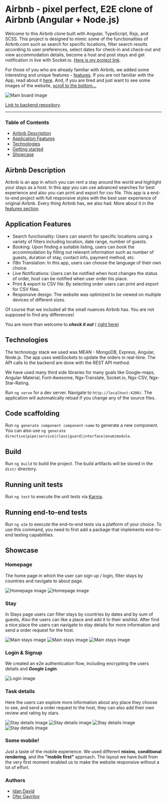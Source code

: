 
# Airbnb - pixel perfect, E2E clone of Airbnb (Angular + Node.js)

Welcome to this Airbnb clone built with Angular, TypeScript, Rxjs, and SCSS. This project is designed to mimic some of the functionalities of Airbnb.com such as search for specific locations, filter search results according to user preferences, select dates for check-in and check-out and view accommodation details, become a host and post stays and get notification in live with Socket.io.
[Here is my project link](https://airbnb-rktw.onrender.com "Airbnb link").

For those of you who are already familiar with Airbnb, we added some interesting and unique features - [features](#application-features).
If you are not familiar with the App, read about it [here](#airbnb-description).
And, if you are tired and just want to see some images of the website, [scroll to the bottom...](#showcase)

![Main board image](sprint-4/frontend/src/assets/img/readme/table.png "Board-main-page")

[Link to backend repository](https://github.com/oferGavrilov/AirBNB-backend "backend repository").
___

### Table of Contents
- [Airbnb Description](#airbnb-description)
- [Application Features](#application-features)
- [Technologies](#technologies)
- [Getting started](#getting-started)
- [Showcase](#showcase)

## Airbnb Description
Airbnb is an app in which you can rent a stay around the world and highlight your stays as a host.
In this app you can use advanced searches for best experience and also you can print and export for csv file.
This app is a end-to-end project with full responsive styles with the best user experience of original Airbnb.
Every thing Airbnb has, we also had. 
More about it in the [features section](#application-features).

## Application Features
- Search functionality: Users can search for specific locations using a variety of filters including location, date range, number of guests.
- Booking: Upon finding a suitable listing, users can book the accommodation by filling out relevant information such as number of guests, duration of stay, contact info, payment method, etc.
- I18n Translation: In this app, users can choose the language of their own choice.
- Live Notifications: Users can be notified when host changes the status of order, host can be notified when user order his place.
- Print & export to CSV file: By selecting order users can print and export for CSV files.
- Responsive design: The website was optimized to be viewed on multiple devices of different sizes.

Of course that we included all the small nuances Airbnb has. You are not supposed to find any differences! 

You are more than welcome to ***check it out*** ( [right here](https://airbnb-rktw.onrender.com "Github pages link"))

## Technologies

The technology stack we used was MEAN - MongoDB, Express, Angular, Node.js.
The app uses webSockets to update the orders in real-time.
The API calls to the backend are done with the REST API method.

We have used many third side libraries for many goals like Google-maps, Angular-Material, Font-Awesome, Ngx-Translate, Socket.io, Ngx-CSV, Ngx-Star-Rating. 


Run `ng serve` for a dev server. Navigate to `http://localhost:4200/`. The application will automatically reload if you change any of the source files.

## Code scaffolding

Run `ng generate component component-name` to generate a new component. You can also use `ng generate directive|pipe|service|class|guard|interface|enum|module`.

## Build

Run `ng build` to build the project. The build artifacts will be stored in the `dist/` directory.

## Running unit tests

Run `ng test` to execute the unit tests via [Karma](https://karma-runner.github.io).

## Running end-to-end tests

Run `ng e2e` to execute the end-to-end tests via a platform of your choice. To use this command, you need to first add a package that implements end-to-end testing capabilities.

## Showcase

### Homepage
The home page in which the user can sign up / login, filter stays by countries and navigate to about page.

![Homepage image](src/assets/img/readme/home-page1.png "Home-page")
![Homepage image](src/assets/img/readme/home-page2.png "Home-page")

### Stay
In Stays page users can filter stays by countries by dates and by sum of guests,
Also the users can like a place and add it to their wishlist.
After find a nice place the users can navigate to stay details for more information and send a order request for the host.

![Main stays image](src/assets/img/readme/stay-filter1.png "stay-page")
![Main stays image](src/assets/img/readme/stay-filter2.png "stay-page")
![Main stays image](src/assets/img/readme/stay-filter3.png "stay-page")

### Login & Signup
We created an e2e authentication flow, including encrypting the users details and ***Google Login***.

![Login image](src/assets/img/readme/stay-login.png "login-page")

### Task details
Here the users can explore more information about any place they choose to see, and send a order request to the host, they can also add their own review and rating by stars.

![Stay details image](src/assets/img/readme/stay-details1.png "stay-details")
![Stay details image](src/assets/img/readme/stay-details2.png "stay-details")
![Stay details image](src/assets/img/readme/stay-details3.png "stay-details")
![Stay details image](src/assets/img/readme/stay-details4.png "stay-details")

### Some mobile!
Just a taste of the mobile experience. We used different **mixins**, **conditional rendering**, and the **"mobile first"** approach. 
The layout we have built from the very first moment enabled us to make the website responsive without a lot of effort.

### Authors
 - [Idan David](https://github.com/idandavid1)
 - [Ofer Gavrilov](https://github.com/oferGavrilov)

